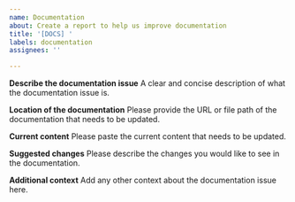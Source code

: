 ```yaml
---
name: Documentation
about: Create a report to help us improve documentation
title: '[DOCS] '
labels: documentation
assignees: ''

---
```


**Describe the documentation issue**
A clear and concise description of what the documentation issue is.

**Location of the documentation**
Please provide the URL or file path of the documentation that needs to be updated.

**Current content**
Please paste the current content that needs to be updated.

**Suggested changes**
Please describe the changes you would like to see in the documentation.

**Additional context**
Add any other context about the documentation issue here. 
